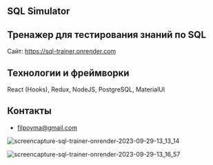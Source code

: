 ## SQL Simulator

##  Тренажер для тестирования знаний по SQL

Сайт: https://sql-trainer.onrender.com

##   Teхнологии и фреймворки
 React (Hooks), Redux, NodeJS, PostgreSQL, MaterialUI

## Контакты

- filpoyma@gmail.com

![screencapture-sql-trainer-onrender-2023-09-29-13_13_14](https://github.com/filpoyma/sql-trainer/assets/34694422/b0cb0cc6-fd46-4d2b-8fa8-a51a4d3a61bb)

![screencapture-sql-trainer-onrender-2023-09-29-13_16_57](https://github.com/filpoyma/sql-trainer/assets/34694422/be85098d-bf90-4001-b1e2-245da1a40b35)
